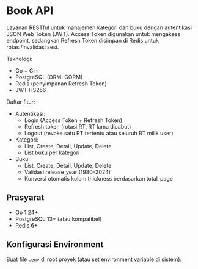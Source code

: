 # Book API

Layanan RESTful untuk manajemen kategori dan buku dengan autentikasi JSON Web Token (JWT). Access Token digunakan untuk mengakses endpoint, sedangkan Refresh Token disimpan di Redis untuk rotasi/invalidasi sesi.

Teknologi:
- Go + Gin
- PostgreSQL (ORM: GORM)
- Redis (penyimpanan Refresh Token)
- JWT HS256

Daftar fitur:
- Autentikasi:
  - Login (Access Token + Refresh Token)
  - Refresh token (rotasi RT, RT lama dicabut)
  - Logout (revoke satu RT tertentu atau seluruh RT milik user)
- Kategori:
  - List, Create, Detail, Update, Delete
  - List buku per kategori
- Buku:
  - List, Create, Detail, Update, Delete
  - Validasi release_year (1980–2024)
  - Konversi otomatis kolom thickness berdasarkan total_page


## Prasyarat

- Go 1.24+
- PostgreSQL 13+ (atau kompatibel)
- Redis 6+


## Konfigurasi Environment

Buat file `.env` di root proyek (atau set environment variable di sistem):
